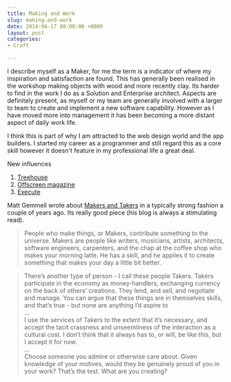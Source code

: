 ```yaml
---
title: Making and Work
slug: making-and-work
date: 2014-06-17 00:00:00 +0000
layout: post
categories: 
- Craft

---
```

I describe myself as a Maker, for me the term is a indicator of where my inspiration and satisfaction are found. This has generally been realised in the workshop making objects with wood and more recently clay. Its harder to find in the work I do as a Solution and Enterprise architect. Aspects are definitely present, as myself or my team are generally involved with a larger to team to create and implement a new software capability. However as I have moved more into management it has been becoming a more distant aspect of daily work life.

I think this is part of why I am attracted to the web design world and the app builders. I started my career as a programmer and still regard this as a core skill however it doesn't feature in my professional life a great deal.

New influences  
1. [Treehouse][2]  
2. [Offscreen magazine][3]  
3. [Execute][4]  

Matt Gemmell wrote about [Makers and Takers][1] in a typically strong fashion a couple of years ago. Its really good piece (his blog is always a stimulating read).

> People who make things, or Makers, contribute something to the universe. Makers are people like writers, musicians, artists, architects, software engineers, carpenters, and the chap at the coffee shop who makes your morning latte. He has a skill, and he applies it to create something that makes your day a little bit better.

> There&#x2019;s another type of person - I call these people Takers. Takers participate in the economy as money-handlers, exchanging currency on the back of others&#x2019; creations. They lend, and sell, and negotiate and manage. You can argue that these things are in themselves skills, and that&#x2019;s true - but none are anything I&#x2019;d aspire to  
...  
I use the services of Takers to the extent that it&#x2019;s necessary, and accept the tacit crassness and unseemliness of the interaction as a cultural cost. I don&#x2019;t think that it always has to, or will, be like this, but I accept it for now.  
...   
Choose someone you admire or otherwise care about. Given knowledge of your motives, would they be genuinely proud of you in your work? That&#x2019;s the test. What are you creating?

[1]: http://mattgemmell.com/2011/05/23/makers-and-takers/
[2]: http://teamtreehouse.com/
[3]: http://www.offscreenmag.com/
[4]: http://blog.executebook.com/
